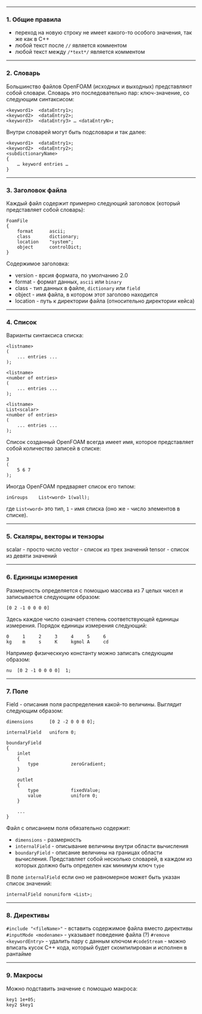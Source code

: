 ___
### 1. Общие правила

- переход на новую строку не имеет какого-то особого значения, так же как в С++
- любой текст после `//` является комментом
- любой текст между `/*text*/` является комментом

___
### 2. Словарь

Большинство файлов OpenFOAM (исходных и выходных) представляют собой словари.
Словарь это последовательно пар: ключ-значение, со следующим синтаксисом:
```
<keyword1>  <dataEntry1>;
<keyword2>  <dataEntry2>;
<keyword3>  <dataEntry3> … <dataEntryN>;
```
 Внутри словарей могут быть подсловари и так далее:
```
<keyword1>  <dataEntry1>;
<keyword2>  <dataEntry2>;
<subdictionaryName>  
{  
	… keyword entries …  
}
```

___
### 3. Заголовок файла

Каждый файл содержит примерно следующий заголовок (который представляет собой словарь):
```
FoamFile  
{  
	format      ascii;  
	class       dictionary;  
	location    "system";  
	object      controlDict;  
}
```
Содержимое заголовка:
- version - врсия формата, по умолчанию 2.0
- format - формат данных, `ascii` или `binary`
- class - тип данных в файле, `dictionary` или `field`
- object - имя файла, в котором этот заголово находится
- location - путь к директории файла (относительно директории кейса)

___
### 4. Список

  Варианты синтаксиса списка:
```
<listname>
(  
	... entries ...
);

<listname>
<number of entries>
(  
	... entries ...
);

<listname>
List<scalar>
<number of entries>
(  
	... entries ...
);
```

Список созданный OpenFOAM всегда имеет имя, которое представляет собой количество записей в списке:
```
3
(
	5 6 7
);
```
Иногда OpenFOAM предваряет список его типом:
```
inGroups    List<word> 1(wall);
```
где `List<word>` это тип, `1` - имя списка (оно же - число элементов в списке).

___
### 5. Скаляры, векторы и тензоры

scalar - просто число
vector - список из трех значений
tensor - список из девяти значений

___
### 6. Единицы измерения

Размерность определяется с помощью массива из 7 целых чисел и записывается следующим образом:
```
[0 2 -1 0 0 0 0]
```
Здесь каждое число означает степень соответствующей единицы измерения.
Порядок единицы измерения следующий:
```
0     1     2     3     4     5     6
kg    m     s     K     kgmol A     cd
```
Например физическкую константу можно записать следующим образом:
```
nu  [0 2 -1 0 0 0 0]  1;
```

___
### 7. Поле

Field - описания поля распределения какой-то величины. Выглядит следующим образом:
```
dimensions      [0 2 -2 0 0 0 0];

internalField   uniform 0;

boundaryField
{
    inlet
    {
        type            zeroGradient;
    }

    outlet
    {
        type            fixedValue;
        value           uniform 0;
    }

	...
}
```

  Файл с описанием поля обязательно содержит: 
  - `dimensions` - размерность
  - `internalField` - описывание величины внутри области вычисления
  - `boundaryField` - описание величины на границах области вычисления. Представляет собой несколько словарей, в каждом из которых должно быть определен как минимум ключ `type`

В поле `internalField` если оно не равномерное может быть указан список значений:
```
internalField nonuniform <List>;
```

___
### 8. Директивы

`#include "<fileName>"` - вставить содержимое файла вместо директивы
`#inputMode <modename>` - указывает поведение файла (?)
`#remove <keywordEntry>` - удалить пару с данным ключом
`#codeStream` - можно вписать кусок C++ кода, который будет скомпилирован и исполнен в рантайме
___
### 9. Макросы

Можно подставить значение с помощью макроса:
```
key1 1e+05;
key2 $key1
```